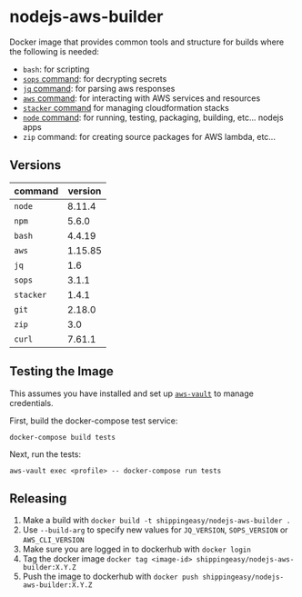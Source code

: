 # nodejs-aws-builder
Docker image that provides common tools and structure for builds where the
following is needed:

* `bash`: for scripting
* [`sops` command](https://github.com/mozilla/sops): for decrypting secrets
* [`jq` command](https://stedolan.github.io/jq/manual/): for parsing aws
  responses
* [`aws` command](https://docs.aws.amazon.com/cli/latest/reference/): for
  interacting with AWS services and resources
* [`stacker` command](https://github.com/cloudtools/stacker) for managing
  cloudformation stacks
* [`node` command](): for running, testing, packaging, building, etc... nodejs
  apps
* `zip` command: for creating source packages for AWS lambda, etc...

## Versions
| command   | version |
|-----------|---------|
| `node`    | 8.11.4  |
| `npm`     | 5.6.0   |
| `bash`    | 4.4.19  |
| `aws`     | 1.15.85 |
| `jq`      | 1.6     |
| `sops`    | 3.1.1   |
| `stacker` | 1.4.1   |
| `git`     | 2.18.0  |
| `zip`     | 3.0     |
| `curl`    | 7.61.1  |

## Testing the Image
This assumes you have installed and set up
[`aws-vault`](https://github.com/99designs/aws-vault) to manage credentials.

First, build the docker-compose test service:

```
docker-compose build tests
```

Next, run the tests:

```
aws-vault exec <profile> -- docker-compose run tests
```

## Releasing
1. Make a build with `docker build -t shippingeasy/nodejs-aws-builder .`
  1. Use `--build-arg` to specify new values for `JQ_VERSION`, `SOPS_VERSION` or
     `AWS_CLI_VERSION`
2. Make sure you are logged in to dockerhub with `docker login`
3. Tag the docker image `docker tag <image-id> shippingeasy/nodejs-aws-builder:X.Y.Z`
4. Push the image to dockerhub with `docker push shippingeasy/nodejs-aws-builder:X.Y.Z`
